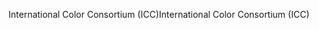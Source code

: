 <span data-ttu-id="e33ea-101">International Color Consortium (ICC)</span><span class="sxs-lookup"><span data-stu-id="e33ea-101">International Color Consortium (ICC)</span></span>